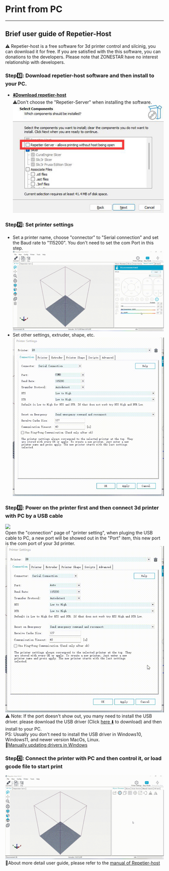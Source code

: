 # Print from PC

-----
## Brief user guide of Repetier-Host
:warning: Repetier-host is a free software for 3d printer control and silcinig, you can download it for free. If you are satisfied with the this software, you can donations to the developers. Please note that ZONESTAR have no interest relationship with developers.   
### Step:one:: Download repetier-host software and then install to your PC.    
- **[:arrow_down:Download repetier-host](https://www.repetier.com/download-now/)**     
:warning:Don't choose the "Repetier-Server" when installing the software.    
![](./repetierserver.jpg)     
### Step:two:: Set printer settings
- Set a printer name, choose "connector" to "Serial connection" and set the Baud rate to "115200". You don't need to set the com Port in this step.     
![](./1.gif)
- Set other settings, extruder, shape, etc.     
![](./2.gif)

### Step:three:: Power on the printer first and then connect 3d printer with PC by a USB cable
![](./connectUSB.gif)     
Open the "connection" page of "printer setting", when pluging the USB cable to PC, a new port will be showed out in the "Port" item, this new port is the com port of your 3d printer.   
![](./port.gif)     
:warning: Note: If the port doesn't show out, you many need to install the USB driver. please download the USB driver (Click [here :arrow_down:](./USBDriver.zip) to download) and then install to your PC.     
PS: Usually you don't need to install the USB driver in Windows10, Windows11, and newer version MacOs, Linux.    
:blue_book:[Manually updating drivers in Windows](https://support.microsoft.com/en-us/windows/update-drivers-manually-in-windows-ec62f46c-ff14-c91d-eead-d7126dc1f7b6)

### Step:four:: Connect the printer with PC and then control it, or load gcode file to start print
![](./controlbypc.gif)     
:blue_book:About more detail user guide, please refer to the [manual of Repetier-host](https://www.repetier.com/documentation/repetier-host/)


